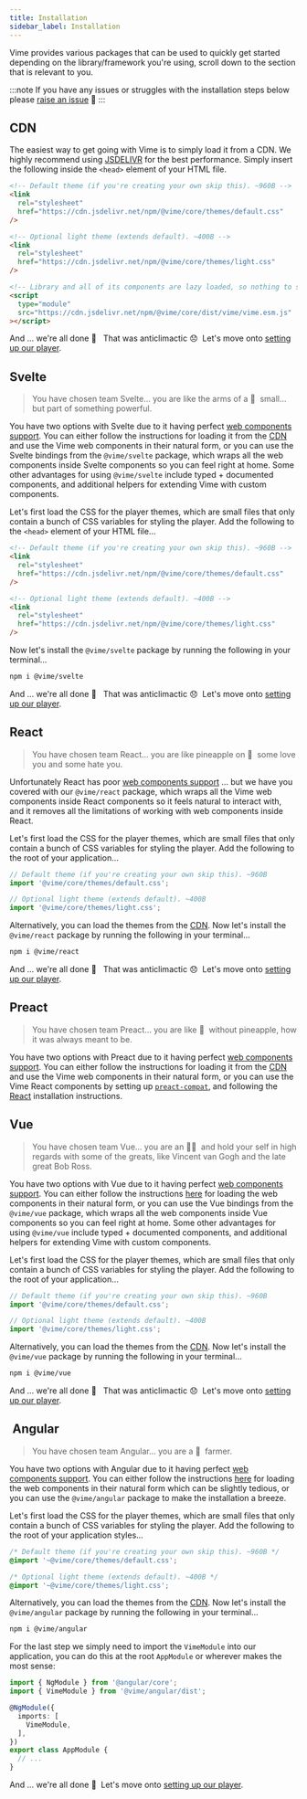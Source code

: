 ```yaml
---
title: Installation
sidebar_label: Installation
---
```


Vime provides various packages that can be used to quickly get started depending on the
library/framework you're using, scroll down to the section that is relevant to you.

:::note
If you have any issues or struggles with the installation steps below please 
[raise an issue](https://github.com/vime-js/vime/issues/new) 🐛
:::

## CDN

The easiest way to get going with Vime is to simply load it from a CDN. We highly recommend
using [JSDELIVR](https://www.jsdelivr.com) for the best performance. Simply insert the following
inside the `<head>` element of your HTML file.

```html
<!-- Default theme (if you're creating your own skip this). ~960B -->
<link
  rel="stylesheet"
  href="https://cdn.jsdelivr.net/npm/@vime/core/themes/default.css"
/>

<!-- Optional light theme (extends default). ~400B -->
<link
  rel="stylesheet"
  href="https://cdn.jsdelivr.net/npm/@vime/core/themes/light.css"
/>

<!-- Library and all of its components are lazy loaded, so nothing to sweat about here. ~3kB -->
<script
  type="module"
  src="https://cdn.jsdelivr.net/npm/@vime/core/dist/vime/vime.esm.js"
></script>
```

And ... we're all done 🎉 &nbsp; That was anticlimactic 😞 &nbsp;Let's move onto [setting up our player](./player).

## Svelte

> You have chosen team Svelte... you are like the arms of a 🦖 &nbsp;small... but part of something powerful.

You have two options with Svelte due to it having perfect [web components support](https://custom-elements-everywhere.com/#svelte).
You can either follow the instructions for loading it from the [CDN](#cdn) and use the
Vime web components in their natural form, or you can use the Svelte bindings from the `@vime/svelte`
package, which wraps all the web components inside Svelte components so you can feel right at home.
Some other advantages for using `@vime/svelte` include typed + documented components, and additional
helpers for extending Vime with custom components.

Let's first load the CSS for the player themes, which are small files that only contain a bunch of
CSS variables for styling the player. Add the following to the `<head>` element of your HTML file...

```html
<!-- Default theme (if you're creating your own skip this). ~960B -->
<link
  rel="stylesheet"
  href="https://cdn.jsdelivr.net/npm/@vime/core/themes/default.css"
/>

<!-- Optional light theme (extends default). ~400B -->
<link
  rel="stylesheet"
  href="https://cdn.jsdelivr.net/npm/@vime/core/themes/light.css"
/>
```

Now let's install the `@vime/svelte` package by running the following in your terminal...

```bash
npm i @vime/svelte
```

And ... we're all done 🎉 &nbsp; That was anticlimactic 😞 &nbsp;Let's move onto [setting up our player](./player).

## React

> You have chosen team React... you are like pineapple on 🍕 &nbsp;some love you and some hate you.

Unfortunately React has poor [web components support](https://custom-elements-everywhere.com/#react) ... but
we have you covered with our `@vime/react` package, which wraps all the Vime web components inside
React components so it feels natural to interact with, and it removes all the limitations of working
with web components inside React.

Let's first load the CSS for the player themes, which are small files that only contain a bunch of
CSS variables for styling the player. Add the following to the root of your application...

```ts
// Default theme (if you're creating your own skip this). ~960B
import '@vime/core/themes/default.css';

// Optional light theme (extends default). ~400B
import '@vime/core/themes/light.css';
```

Alternatively, you can load the themes from the [CDN](#cdn). Now let's install the `@vime/react`
package by running the following in your terminal...

```bash
npm i @vime/react
```

And ... we're all done 🎉 &nbsp; That was anticlimactic 😞 &nbsp;Let's move onto [setting up our player](./player).

## Preact

> You have chosen team Preact... you are like 🍕 &nbsp;without pineapple, how it was always meant to be.

You have two options with Preact due to it having perfect [web components support](https://custom-elements-everywhere.com/#preact).
You can either follow the instructions for loading it from the [CDN](#cdn) and use the
Vime web components in their natural form, or you can use the Vime React components by setting
up [`preact-compat`](https://github.com/preactjs/preact-compat), and following the [React](#react)
installation instructions.

## Vue

> You have chosen team Vue... you are an 🧑‍🎨 &nbsp;and hold your self in high regards 
with some of the greats, like Vincent van Gogh and the late great Bob Ross.

You have two options with Vue due to it having perfect [web components support](https://custom-elements-everywhere.com/#vue).
You can either follow the instructions [here](https://stenciljs.com/docs/vue) for loading the
web components in their natural form, or you can use the Vue bindings from the `@vime/vue`
package, which wraps all the web components inside Vue components so you can feel right at home.
Some other advantages for using `@vime/vue` include typed + documented components, and additional
helpers for extending Vime with custom components.

Let's first load the CSS for the player themes, which are small files that only contain a bunch of
CSS variables for styling the player. Add the following to the root of your application...

```ts
// Default theme (if you're creating your own skip this). ~960B
import '@vime/core/themes/default.css';

// Optional light theme (extends default). ~400B
import '@vime/core/themes/light.css';
```

Alternatively, you can load the themes from the [CDN](#cdn). Now let's install the `@vime/vue` package
by running the following in your terminal...

```bash
npm i @vime/vue
```

And ... we're all done 🎉 &nbsp; That was anticlimactic 😞 &nbsp;Let's move onto [setting up our player](./player).

## &nbsp;Angular

> You have chosen team Angular... you are a 🥕 &nbsp;farmer.

You have two options with Angular due to it having perfect [web components support](https://custom-elements-everywhere.com/#angular). You can either follow the instructions [here](https://stenciljs.com/docs/angular) for 
loading the web components in their natural form which can be slightly tedious, or you can use 
the `@vime/angular` package to make the installation a breeze. 

Let's first load the CSS for the player themes, which are small files that only contain a bunch of
CSS variables for styling the player. Add the following to the root of your application styles...

```css
/* Default theme (if you're creating your own skip this). ~960B */
@import '~@vime/core/themes/default.css';

/* Optional light theme (extends default). ~400B */
@import '~@vime/core/themes/light.css';
```

Alternatively, you can load the themes from the [CDN](#cdn). Now let's install the `@vime/angular`
package by running the following in your terminal...

```bash
npm i @vime/angular
```

For the last step we simply need to import the `VimeModule` into our application, you can do this 
at the root `AppModule` or wherever makes the most sense:

```ts title="app.module.ts"
import { NgModule } from '@angular/core';
import { VimeModule } from '@vime/angular/dist';

@NgModule({
  imports: [
    VimeModule,
  ],
})
export class AppModule {
  // ...
}
```

And ... we're all done 🎉 &nbsp;Let's move onto [setting up our player](./player).
